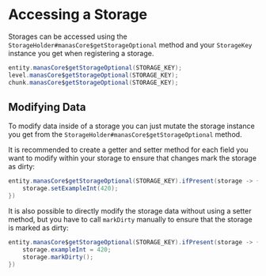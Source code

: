 # Accessing a Storage
Storages can be accessed using the `StorageHolder#manasCore$getStorageOptional` method and your `StorageKey` instance you get when registering a storage.

```java
entity.manasCore$getStorageOptional(STORAGE_KEY);
level.manasCore$getStorageOptional(STORAGE_KEY);
chunk.manasCore$getStorageOptional(STORAGE_KEY);
```

## Modifying Data
To modify data inside of a storage you can just mutate the storage instance you get from the `StorageHolder#manasCore$getStorageOptional` method.

It is recommended to create a getter and setter method for each field you want to modify within your storage to ensure that changes mark the storage as dirty:

```java
entity.manasCore$getStorageOptional(STORAGE_KEY).ifPresent(storage -> {
    storage.setExampleInt(420);
})
```
It is also possible to directly modify the storage data without using a setter method, but you have to call `markDirty` manually to ensure that the storage is marked as dirty:

```java
entity.manasCore$getStorageOptional(STORAGE_KEY).ifPresent(storage -> {
    storage.exampleInt = 420;
    storage.markDirty();
})
```